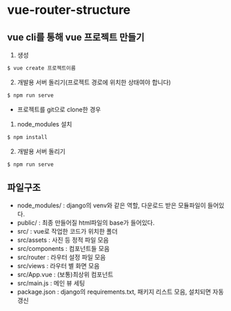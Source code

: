 # vue-router-structure

## vue cli를 통해 vue 프로젝트 만들기

1. 생성

```bash
$ vue create 프로젝트이름
```

2. 개발용 서버 돌리기(프로젝트 경로에 위치한 상태여야 합니다)

```bash
$ npm run serve
```

- 프로젝트를 git으로 clone한 경우

1. node_modules 설치

```bash
$ npm install
```

2. 개발용 서버 돌리기

```bash
$ npm run serve
```

## 파일구조

- node_modules/ : django의 venv와 같은 역할, 다운로드 받은 모듈파일이 들어있다.
- public/ : 최종 만들어질 html파일의 base가 들어있다.
- src/ : vue로 작업한 코드가 위치한 폴더
- src/assets : 사진 등 정적 파일 모음
- src/components : 컴포넌트들 모음
- src/router : 라우터 설정 파일 모음
- src/views : 라우터 별 화면 모음
- src/App.vue : (보통)최상위 컴포넌트
- src/main.js : 메인 뷰 세팅
- package.json : django의 requirements.txt, 패키지 리스트 모음, 설치되면 자동갱신
